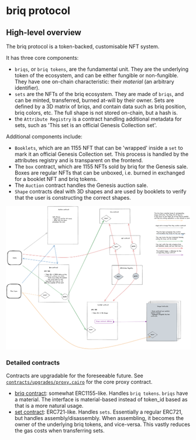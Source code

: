 # briq protocol

## High-level overview

The briq protocol is a token-backed, customisable NFT system.

It has three core components:
- `briqs`, or `briq tokens`, are the fundamental unit. They are the underlying token of the ecosystem, and can be either fungible or non-fungible. They have one on-chain characteristic: their _material_ (an arbitrary identifier).
- `sets` are the NFTs of the briq ecosystem. They are made of `briqs`, and can be minted, transferred, burned at-will by their owner. Sets are defined by a 3D matrix of briqs, and contain data such as briq position, briq colors, etc. The full shape is not stored on-chain, but a hash is.
- the `Attribute Registry` is a contract handling additional metadata for sets, such as 'This set is an official Genesis Collection set'.

Additional components include:
- `Booklets`, which are an 1155 NFT that can be 'wrapped' inside a `set` to mark it an official Genesis Collection set. This process is handled by the attributes registry and is transparent on the frontend.
- The `box` contract, which are 1155 NFTs sold by briq for the Genesis sale. Boxes are regular NFTs that can be unboxed, i.e. burned in exchanged for a booklet NFT and briq tokens.
- The `Auction` contract handles the Genesis auction sale.
- `Shape` contracts deal with 3D shapes and are used by booklets to verify that the user is constructing the correct shapes.

![Genesis Sale Overview](./GenesisSale.png)

### Detailed contracts

Contracts are upgradable for the foreseeable future. See [`contracts/upgrades/proxy.cairo`](../contracts/upgrades/proxy.cairo) for the core proxy contract.

 - [briq contract](briq/): somewhat ERC1155-like. Handles `briq tokens`. `briqs` have a material. The interface is material-based instead of token_id based as that is a more natural usage.
 - [set contract](set/): ERC721-like. Handles `sets`. Essentially a regular ERC721, but handles assembly/disassembly. When assembling, it becomes the owner of the underlying briq tokens, and vice-versa. This vastly reduces the gas costs when transferring sets.
